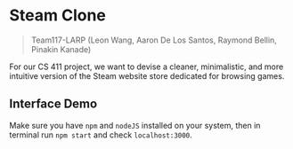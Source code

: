 # Steam Clone

> Team117-LARP (Leon Wang, Aaron De Los Santos, Raymond Bellin, Pinakin Kanade)

For our CS 411 project, we want to devise a cleaner, minimalistic, and more intuitive version of the Steam website store dedicated for browsing games.

## Interface Demo

Make sure you have `npm` and `nodeJS` installed on your system, then in terminal run `npm start` and check `localhost:3000`.
